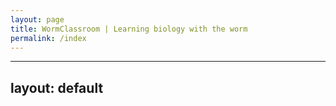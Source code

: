 ```yaml
---
layout: page
title: WormClassroom | Learning biology with the worm
permalink: /index
---
```

---
layout: default
---
